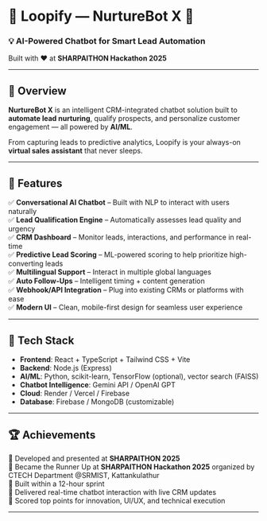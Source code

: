 # 🔁 Loopify — NurtureBot X 🤖

### 💡 AI-Powered Chatbot for Smart Lead Automation  
Built with ❤️ at **SHARPAITHON Hackathon 2025**

---

## 🚀 Overview

**NurtureBot X** is an intelligent CRM-integrated chatbot solution built to **automate lead nurturing**, qualify prospects, and personalize customer engagement — all powered by **AI/ML**.

From capturing leads to predictive analytics, Loopify is your always-on **virtual sales assistant** that never sleeps.

---

## 🎯 Features

✅ **Conversational AI Chatbot** – Built with NLP to interact with users naturally  
✅ **Lead Qualification Engine** – Automatically assesses lead quality and urgency  
✅ **CRM Dashboard** – Monitor leads, interactions, and performance in real-time  
✅ **Predictive Lead Scoring** – ML-powered scoring to help prioritize high-converting leads  
✅ **Multilingual Support** – Interact in multiple global languages  
✅ **Auto Follow-Ups** – Intelligent timing + content generation  
✅ **Webhook/API Integration** – Plug into existing CRMs or platforms with ease  
✅ **Modern UI** – Clean, mobile-first design for seamless user experience  

---

## 🧠 Tech Stack

- **Frontend**: React + TypeScript + Tailwind CSS + Vite  
- **Backend**: Node.js (Express)  
- **AI/ML**: Python, scikit-learn, TensorFlow (optional), vector search (FAISS)  
- **Chatbot Intelligence**: Gemini API / OpenAI GPT  
- **Cloud**: Render / Vercel / Firebase  
- **Database**: Firebase / MongoDB (customizable)  

---

## 🏆 Achievements

🏅 Developed and presented at **SHARPAITHON 2025**  
🏅 Became the Runner Up at **SHARPAITHON Hackathon 2025** organized by CTECH Department @SRMIST, Kattankulathur  
🏅 Built within a 12-hour sprint  
🏅 Delivered real-time chatbot interaction with live CRM updates  
🏅 Scored top points for innovation, UI/UX, and technical execution

---
